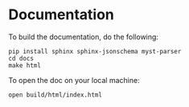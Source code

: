 # Documentation

To build the documentation, do the following:

```
pip install sphinx sphinx-jsonschema myst-parser 
cd docs
make html
```

To open the doc on your local machine:

```
open build/html/index.html  
```
